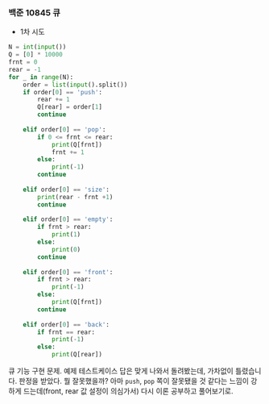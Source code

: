 ### 백준 10845 큐


- 1차 시도
```python
N = int(input())  
Q = [0] * 10000  
frnt = 0  
rear = -1  
for _ in range(N):  
    order = list(input().split())  
    if order[0] == 'push':  
        rear += 1  
        Q[rear] = order[1]  
        continue  
  
    elif order[0] == 'pop':  
        if 0 <= frnt <= rear:  
            print(Q[frnt])  
            frnt += 1  
        else:  
            print(-1)  
        continue  
  
    elif order[0] == 'size':  
        print(rear - frnt +1)  
        continue  
  
    elif order[0] == 'empty':  
        if frnt > rear:  
            print(1)  
        else:  
            print(0)  
        continue  
  
    elif order[0] == 'front':  
        if frnt > rear:  
            print(-1)  
        else:  
            print(Q[frnt])  
        continue  
  
    elif order[0] == 'back':  
        if frnt == rear:  
            print(-1)  
        else:  
            print(Q[rear])
```
큐 기능 구현 문제. 예제 테스트케이스 답은 맞게 나와서 돌려봤는데, 가차없이 틀렸습니다. 판정을 받았다. 뭘 잘못했을까? 아마 `push`, `pop` 쪽이 잘못됐을 것 같다는 느낌이 강하게 드는데(front, rear 값 설정이 의심가서) 다시 이론 공부하고 풀어보기로.